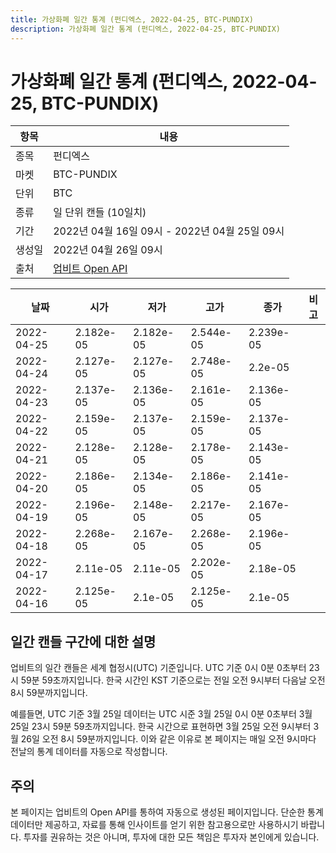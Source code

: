 ```yaml
---
title: 가상화폐 일간 통계 (펀디엑스, 2022-04-25, BTC-PUNDIX)
description: 가상화폐 일간 통계 (펀디엑스, 2022-04-25, BTC-PUNDIX)
---
```



가상화폐 일간 통계 (펀디엑스, 2022-04-25, BTC-PUNDIX)
===

|항목|내용|
|--|--|
|종목|펀디엑스|
|마켓|BTC-PUNDIX|
|단위|BTC|
|종류|일 단위 캔들 (10일치)|
|기간|2022년 04월 16일 09시 - 2022년 04월 25일 09시|
|생성일|2022년 04월 26일 09시|
|출처|[업비트 Open API](https://docs.upbit.com)|


|날짜|시가|저가|고가|종가|비고|
|--|--|--|--|--|--|
|2022-04-25|2.182e-05|2.182e-05|2.544e-05|2.239e-05|    |
|2022-04-24|2.127e-05|2.127e-05|2.748e-05|2.2e-05|    |
|2022-04-23|2.137e-05|2.136e-05|2.161e-05|2.136e-05|    |
|2022-04-22|2.159e-05|2.137e-05|2.159e-05|2.137e-05|    |
|2022-04-21|2.128e-05|2.128e-05|2.178e-05|2.143e-05|    |
|2022-04-20|2.186e-05|2.134e-05|2.186e-05|2.141e-05|    |
|2022-04-19|2.196e-05|2.148e-05|2.217e-05|2.167e-05|    |
|2022-04-18|2.268e-05|2.167e-05|2.268e-05|2.196e-05|    |
|2022-04-17|2.11e-05|2.11e-05|2.202e-05|2.18e-05|    |
|2022-04-16|2.125e-05|2.1e-05|2.125e-05|2.1e-05|    |


일간 캔들 구간에 대한 설명
---


업비트의 일간 캔들은 세계 협정시(UTC) 기준입니다. 
UTC 기준 0시 0분 0초부터 23시 59분 59초까지입니다. 
한국 시간인 KST 기준으로는 전일 오전 9시부터 다음날 오전 8시 59분까지입니다. 


예를들면, UTC 기준 3월 25일 데이터는 UTC 시준 3월 25일 0시 0분 0초부터 3월 25일 23시 59분 59초까지입니다. 
한국 시간으로 표현하면 3월 25일 오전 9시부터 3월 26일 오전 8시 59분까지입니다. 
이와 같은 이유로 본 페이지는 매일 오전 9시마다 전날의 통계 데이터를 자동으로 작성합니다. 


주의
---


본 페이지는 업비트의 Open API를 통하여 자동으로 생성된 페이지입니다. 
단순한 통계 데이터만 제공하고, 자료를 통해 인사이트를 얻기 위한 참고용으로만 사용하시기 바랍니다. 
투자를 권유하는 것은 아니며, 투자에 대한 모든 책임은 투자자 본인에게 있습니다. 
